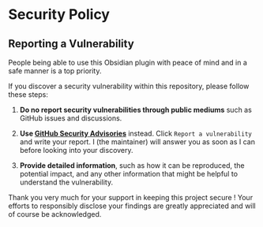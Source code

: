 # Security Policy

## Reporting a Vulnerability

People being able to use this Obsidian plugin with peace of mind and in a safe manner is a top priority.

If you discover a security vulnerability within this repository, please follow these steps:

1. **Do no report security vulnerabilities through public mediums** such as GitHub issues and discussions.

2. **Use [GitHub Security Advisories](https://github.com/MaelImhof/obsidian-jupyter/security)** instead. Click `Report a vulnerability` and write your report. I (the maintainer) will answer you as soon as I can before looking into your discovery.

3. **Provide detailed information**, such as how it can be reproduced, the potential impact, and any other information that might be helpful to understand the vulnerability.

Thank you very much for your support in keeping this project secure ! Your efforts to responsibly disclose your findings are greatly appreciated and will of course be acknowledged.

